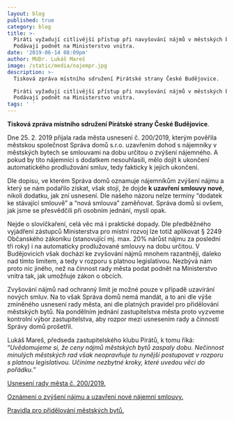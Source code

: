 ```yaml
---
layout: blog
published: true
category: blog
title: >-
  Piráti vyžadují citlivější přístup při navyšování nájmů v městských bytech.
  Podávají podnět na Ministerstvo vnitra. 
date: '2019-06-14 08:09pm'
author: MUDr. Lukáš Mareš
image: /static/media/najempr.jpg
description: >-
  Tisková zpráva místního sdružení Pirátské strany České Budějovice.

  Piráti vyžadují citlivější přístup při navyšování nájmů v městských bytech.
  Podávají podnět na Ministerstvo vnitra. 
tags: ' '
---
```

**Tisková zpráva místního sdružení Pirátské strany České Budějovice**.

Dne 25. 2. 2019 přijala rada města usnesení č. 200/2019, kterým pověřila městskou společnost Správa domů s.r.o. uzavřením dohod s nájemníky v městských bytech se smlouvami na dobu určitou o zvýšení nájemného. A pokud by tito nájemníci s dodatkem nesouhlasili, mělo dojít k ukončení automatického prodlužování smluv, tedy fakticky k jejich ukončení. 

Dle dopisu, ve kterém Správa domů oznamuje nájemníkům zvýšení nájmu a který se nám podařilo získat, však stojí, že dojde **k uzavření smlouvy nové**, nikoli dodatku, jak zní usnesení. Dle našeho názoru nelze termíny “dodatek ke stávající smlouvě” a “nová smlouva” zaměňovat. Správa domů si ovšem, jak jsme se přesvědčili při osobním jednání, myslí opak.

Nejde o slovíčkaření, celá věc má i praktické dopady. Dle předběžného vyjádření zástupců Ministerstva pro místní rozvoj lze totiž aplikovat § 2249 Občanského zákoníku (stanovující mj. max. 20% nárůst nájmu za poslední tři roky) i na automaticky prodlužované smlouvy na dobu určitou. V Budějovicích však dochází ke zvyšování nájmů mnohem razantněji, daleko nad tímto limitem, a tedy v rozporu s platnou legislativou. Nezbývá nám proto nic jiného, než na činnost rady města podat podnět na Ministerstvo vnitra tak, jak umožňuje zákon o obcích. 

Zvyšování nájmů nad ochranný limit je možné pouze v případě uzavírání nových smluv. Na to však Správa domů nemá mandát, a to ani dle výše zmíněného usnesení rady města, ani dle platných pravidel pro přidělování městských bytů. Na pondělním jednání zastupitelstva města proto vyzveme kontrolní výbor zastupitelstva, aby rozpor mezi usnesením rady a činností Správy domů prošetřil.

Lukáš Mareš, předseda zastupitelského klubu Pirátů, k tomu říká: “_Uvědomujeme si, že ceny nájmů městských bytů zaspaly dobu. Nečinnost minulých městských rad však neopravňuje tu nynější postupovat v rozporu s platnou legislativou. Učiníme nezbytné kroky, které uvedou věci do pořádku._”

[Usnesení rady města č. 200/2019.](https://www.c-budejovice.cz/sites/default/files/meeting_resolutions/i_-_rm5_0.pdf)

[Oznámení o zvýšení nájmu a uzavření nové nájemní smlouvy.](https://drive.google.com/open?id=1q7rQuNlYIpfqc0dOlCJNT9WoeKjqvkB5)

[Pravidla pro přidělování městských bytů.](https://www.c-budejovice.cz/cz/magistrat/Documents/Archiv%20poskytnut%C3%BDch%20informac%C3%AD/2016/16--pravidla-pro-prenechani-bytu-do-najmu.pdf)
